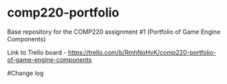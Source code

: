 # comp220-portfolio
Base repository for the COMP220 assignment #1 (Portfolio of Game Engine Components)

Link to Trello board - https://trello.com/b/RmhNoHvK/comp220-portfolio-of-game-engine-components

#Change log

